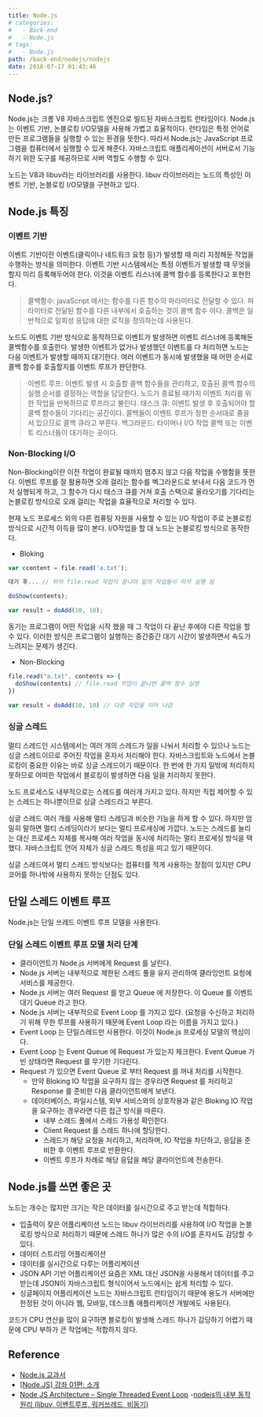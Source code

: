 ```yaml
---
title: Node.js
# categories:
#   - Back-end
#   - Node.js
# tags:
#   - Node.js
path: /back-end/nodejs/nodejs
date: 2018-07-17 01:43:46
---
```


## Node.js?

Node.js는 크롬 V8 자바스크립트 엔진으로 빌드된 자바스크립트 런타임이다. Node.js는 이벤트 기반, 논블로킹 I/O모델을 사용해 가볍고 효울적이다.
런타임은 특정 언어로 만든 프로그램들을 실행할 수 있는 환경을 뜻한다. 따라서 Node.js는 JavaScript 프로그램을 컴퓨터에서 실행할 수 있게 해준다. 자바스크립트 애플리케이션이 서버로서 기능하기 위한 도구를 제공하므로 서버 역할도 수행할 수 있다.

노드는 V8과 libuv라는 라이브러리를 사용한다. libuv 라이브러리는 노드의 특성인 이벤트 기반, 논블로킹 I/O모델을 구현하고 있다.

## Node.js 특징

### 이벤트 기반

이벤트 기반이란 이벤트(클릭이나 네트워크 요청 등)가 발생할 때 미리 지정해둔 작업을 수행하는 방식을 의미한다. 이벤트 기반 시스템에서는 특정 이벤트가 발생할 때 무엇을 할지 미리 등록해두어야 한다. 이것을 이벤트 리스너에 콜백 함수를 등록한다고 포현한다.

> 콜백함수: javaScript 에서는 함수를 다른 함수의 파라미터로 전달할 수 있다. 파라미터로 전달된 함수를 다른 내부에서 호출하는 것이 콜백 함수 이다. 콜백은 일반적으로 일회성 응답에 대한 로직을 정의하는데 사용된다.

노드도 이벤트 기반 방식으로 동작하므로 이벤트가 발생하면 이벤트 리스너에 등록해둔 콜백함수를 호출한다. 발생한 이벤트가 없거나 발생했던 이벤트를 다 처리하면 노드는 다음 이벤트가 발생할 때까지 대기한다. 여러 이벤트가 동시에 발생했을 때 어떤 순서로 콜백 함수를 호출할지를 이벤트 루프가 판단한다.

> 이벤트 루프: 이벤트 발생 시 호출할 콜백 함수들을 관리하고, 호출된 콜백 함수의 실행 순서를 결정하는 역할을 담당한다. 노드가 종료될 때가지 이벤트 처리를 위한 작업을 반복하므로 루프라고 불린다.
> 태스크 큐: 이벤트 발생 후 호출되어야 할 콜백 함수들이 기다리는 공간이다. 콜백들이 이벤트 루프가 정한 순서대로 줄을 서 있으므로 콜백 큐라고 부른다.
> 백그라운드: 타이머나 I/O 작업 콜백 또는 이벤트 리스너들이 대기하는 곳이다.

### Non-Blocking I/O

Non-Blocking이란 이전 작업이 완료될 때까지 멈추지 않고 다음 작업을 수행함을 뜻한다. 이벤트 루프를 잘 활용하면 오래 걸리는 함수를 벡그라운드로 보내서 다음 코드가 먼저 실행되게 하고, 그 함수가 다시 태스크 큐를 거쳐 호출 스택으로 올라오기를 기다리는 논블로킹 방식으로 오래 걸리는 작업을 효율적으로 처리할 수 있다.

현재 노드 프로세스 외의 다른 컴퓨팅 자원을 사용할 수 있는 I/O 작업이 주로 논블로킹 방식으로 시간적 이득을 많이 본다. I/O작업을 할 대 노드는 논블로킹 방식으로 동작한다.

- Bloking

```javascript
var ccontent = file.read('a.txt');

대기 후... // 위의 file.read 작업이 끝나야 밑의 작업들이 마저 실행 됨

doShow(contents);

var result = doAdd(10, 10);
```

동기는 프로그램이 어떤 작업을 시작 했을 때 그 작업이 다 끝난 후에야 다른 작업을 할 수 있다.
이러한 방식은 프로그램이 실행하는 중간중간 대기 시간이 발생하면서 속도가 느려지는 문제가 생긴다.

- Non-Blocking

```javascript
file.read("a.txt", contents => {
  doShow(contents) // file.read 작업이 끝나면 콜백 함수 실행
})

var result = doAdd(10, 10) // 다른 작업을 이어 나감
```

### 싱글 스레드

멀티 스레드인 시스템에서는 여러 개의 스레드가 일을 나눠서 처리할 수 있으나 노드는 싱글 스레드이므로 주어진 작업을 혼자서 처리해야 한다.
자바스크립트와 노드에서 논블로킹이 중요한 이유는 바로 싱글 스레드이기 때문이다. 한 번에 한 가지 일밖에 처리하지 못하므로 어떠한 작업에서 블로킹이 발생하면 다음 일을 처리하지 못한다.

노드 프로세스도 내부적으로는 스레드를 여러개 가지고 있다. 하지만 직접 제어할 수 있는 스레드는 하나뿐이므로 싱글 스레드라고 부른다.

싱글 스레드 여러 개를 사용해 멀티 스레딩과 비슷한 기능을 하게 할 수 있다. 하지만 엄밀히 말하면 멀티 스레딩이라기 보다는 멀티 프로세싱에 가깝다. 노드는 스레드를 늘리는 대신 프로세스 자체를 복사해 여러 작업을 동시에 처리하는 멀티 프로세싱 방식을 택했다. 자바스크립트 언어 자체가 싱글 스레드 특성을 띠고 있기 때문이다.

싱글 스레드여서 멀티 스레드 방식보다는 컴퓨터를 적게 사용하는 장점이 있지만 CPU 코어를 하나밖에 사용하지 못하는 단점도 있다.

## 단일 스레드 이벤트 루프

Node.js는 단일 쓰레드 이벤트 루프 모델을 사용한다.

### 단일 스레드 이벤트 루프 모델 처리 단계

- 클라이언트가 Node.js 서버에게 Request 를 날린다.
- Node.js 서버는 내부적으로 제한된 스레드 풀을 유지 관리하여 클라잉언트 요청에 서비스를 제공한다.
- Node.js 서버는 여러 Request 를 받고 Queue 에 저장한다. 이 Queue 를 이벤트 대기 Queue 라고 한다.
- Node.js 서버는 내부적으로 Event Loop 를 가지고 있다. (요청을 수신하고 처리하기 위해 무한 루프를 사용하기 때문에 Event Loop 라는 이름을 가지고 있다.)
- Event Loop 는 단일스레드만 사용한다. 이것이 Node.js 프로세싱 모델의 핵심이다.
- Event Loop 는 Event Queue 에 Request 가 있는지 체크한다. Event Queue 가 빈 상태라면 Request 를 무기한 기다린다.
- Request 가 있으면 Event Queue 로 부터 Request 를 꺼내 처리를 시작한다.
  - 만약 Bloking IO 작업을 요구하지 않는 경우라면 Request 를 처리하고 Response 를 준비한 다음 클라이언트에게 보낸다.
  - 데이터베이스, 파일시스템, 외부 서비스와의 상호작용과 같은 Bloking IO 작업을 요구하는 경우라면 다른 접근 방식을 따른다.
    - 내부 스레드 풀에서 스레드 가용성 확인한다.
    - Client Request 를 스레드 하나에 할당한다.
    - 스레드가 해당 요청을 처리하고, 처리하며, IO 작업을 차단하고, 응답을 준비한 후 이벤트 루프로 반환한다.
    - 이벤트 루프가 차례로 해당 응답을 해당 클라이언트에 전송한다.

## Node.js를 쓰면 좋은 곳

노드는 개수는 많지만 크기는 작은 데이터를 실시간으로 주고 받는데 적합하다.

- 입출력이 잦은 어플리케이션
  노드는 libuv 라이브러리를 사용하여 I/O 작업을 논블로킹 방식으로 처리하기 때문에 스레드 하나가 많은 수의 I/O를 혼자서도 감당할 수 있다.
- 데이터 스트리밍 어플리케이션
- 데이터를 실시간으로 다루는 어플리케이션
- JSON API 기반 어플리케이션
  요즘은 XML 대신 JSON을 사용해서 데이터를 주고 받는데 JSON이 자바스크립트 형식이어서 노드에서는 쉽게 처리할 수 있다.
- 싱글페이지 어플리케이션
  노드는 자바스크립트 런타임이기 때문에 용도가 서버에만 한정된 것이 아니라 웹, 모바일, 데스크톱 애플리케이션 개발에도 사용된다.

코드가 CPU 연산을 많이 요구하면 블로킹이 발생해 스레드 하나가 감당하기 어렵기 때문에 CPU 부하가 큰 작업에는 적합하지 않다.

## Reference

- [Node.js 교과서](http://www.kyobobook.co.kr/product/detailViewKor.laf?ejkGb=KOR&mallGb=KOR&barcode=9791160505221&orderClick=LEA&Kc=)
- [[Node.JS] 강좌 01편: 소개](https://velopert.com/133)
- [Node JS Architecture – Single Threaded Event Loop](https://www.journaldev.com/7462/node-js-architecture-single-threaded-event-loop) -[nodejs의 내부 동작 원리 (libuv, 이벤트루프, 워커쓰레드, 비동기)](http://sjh836.tistory.com/149?fbclid=IwAR0I0tS30AIttOa5gRFbgc_3GRS7MljHr7bVJYwpw7bCLeSKhIruxUi34ko)
